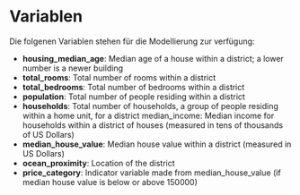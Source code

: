 # Variablen

Die folgenen Variablen stehen für die Modellierung zur verfügung:

- **housing_median_age**: Median age of a house within a district; a lower number is a newer building
- **total_rooms**: Total number of rooms within a district
- **total_bedrooms**: Total number of bedrooms within a district
- **population**: Total number of people residing within a district
- **households**: Total number of households, a group of people residing within a home unit, for a district
median_income: Median income for households within a district of houses (measured in tens of thousands of US Dollars)
- **median_house_value**: Median house value within a district (measured in US Dollars)
- **ocean_proximity**: Location of the district
- **price_category**: Indicator variable made from median_house_value (if median house value is below or above 150000)
